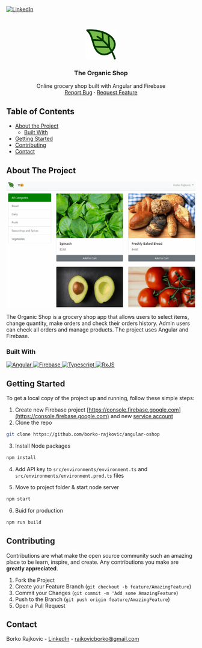 [![LinkedIn][linkedin-shield]][linkedin-url]

<!-- PROJECT LOGO -->
<br />
<p align="center">
  <a href="https://github.com/borko-rajkovic/angular-oshop">
    <img src="./src/692054.png" alt="Logo" width="80" height="80">
  </a>

  <h3 align="center">The Organic Shop</h3>

  <p align="center">
    Online grocery shop built with Angular and Firebase
    <br />
    <a href="https://github.com/borko-rajkovic/angular-oshop/issues">Report Bug</a>
    ·
    <a href="https://github.com/borko-rajkovic/angular-oshop/issues">Request Feature</a>
  </p>
</p>

<!-- TABLE OF CONTENTS -->

## Table of Contents

- [About the Project](#about-the-project)
  - [Built With](#built-with)
- [Getting Started](#getting-started)
- [Contributing](#contributing)
- [Contact](#contact)

<!-- ABOUT THE PROJECT -->

## About The Project

[![Organic shop][product-screenshot]](https://github.com/borko-rajkovic/angular-oshop)

The Organic Shop is a grocery shop app that allows users to select items, change quantity, make orders and check their orders history. Admin users can check all orders and manage products. The project uses Angular and Firebase.

### Built With

<a href="https://angular.io">
  <img src="https://angular.io/assets/images/favicons/favicon.ico" alt="Angular" width="32px" height="32px">
</a>

<a href="https://firebase.google.com/">
  <img src="https://www.gstatic.com/devrel-devsite/vb298438d35e34dff3f97c40f057464525beed8d6a3ecb339c274e51019bd45e6/firebase/images/favicon.png" alt="Firebase" width="32px" height="32px">
</a>

<a href="https://www.typescriptlang.org/">
  <img src="https://www.typescriptlang.org/assets/images/icons/favicon.ico" alt="Typescript" width="32px" height="32px">
</a>

<a href="https://rxjs-dev.firebaseapp.com/">
  <img src="https://rxjs-dev.firebaseapp.com/assets/images/favicons/favicon.ico" alt="RxJS" width="32px" height="32px">
</a>

<!-- GETTING STARTED -->

## Getting Started

To get a local copy of the project up and running, follow these simple steps:

1. Create new Firebase project [https://console.firebase.google.com](https://console.firebase.google.com) and new [service account](https://firebase.google.com/docs/admin/setup#initialize_the_sdk)
2. Clone the repo

```sh
git clone https://github.com/borko-rajkovic/angular-oshop
```

3. Install Node packages

```sh
npm install
```

4. Add API key to `src/environments/environment.ts` and `src/environments/environment.prod.ts` files

5. Move to project folder & start node server

```sh
npm start
```

6. Buid for production

```sh
npm run build
```

<!-- CONTRIBUTING -->

## Contributing

Contributions are what make the open source community such an amazing place to be learn, inspire, and create. Any contributions you make are **greatly appreciated**.

1. Fork the Project
2. Create your Feature Branch (`git checkout -b feature/AmazingFeature`)
3. Commit your Changes (`git commit -m 'Add some AmazingFeature`)
4. Push to the Branch (`git push origin feature/AmazingFeature`)
5. Open a Pull Request

<!-- CONTACT -->

## Contact

Borko Rajkovic - [LinkedIn](https://linkedin.com/in/othneildrew) - rajkovicborko@gmail.com

<!-- MARKDOWN LINKS & IMAGES -->

[linkedin-shield]: https://img.shields.io/badge/-LinkedIn-black.svg?style=flat-square&logo=linkedin&colorB=555
[linkedin-url]: https://linkedin.com/in/borko-rajkovic/
[product-screenshot]: ./src/oshop.gif

